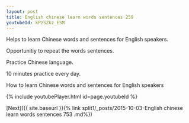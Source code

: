 ```yaml
---
layout: post
title: English chinese learn words sentences 259 
youtubeId: kPzSZkz_ESM
---
```

 
 
Helps to learn Chinese words and sentences for English speakers.

Opportunitiy to repeat the words sentences. 

Practice Chinese language. 
 
10 minutes practice every day. 
 
How to learn Chinese words and sentences for English speakers 
 
{% include youtubePlayer.html id=page.youtubeId %}
 
 
[Next]({{ site.baseurl }}{% link  split1/_posts/2015-10-03-English chinese learn words sentences 753 .md%})
 
